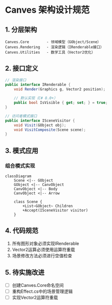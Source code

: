 # Canves 架构设计规范

## 1. 分层架构
```
Canves.Core        - 领域模型（GObject/Scene）
Canves.Rendering   - 渲染逻辑（IRenderable接口）
Canves.Utilities   - 数学工具（Vector2优化）
```

## 2. 接口定义
```csharp
// 渲染接口
public interface IRenderable {
    void Render(Graphics g, Vector2 position);
    
    // 默认实现（C# 8.0+）
    public bool IsVisible { get; set; } = true;
}

// 访问者模式接口
public interface ISceneVisitor {
    void Visit(GObject obj);
    void VisitComposite(Scene scene);
}
```

## 3. 模式应用
### 组合模式实现
```mermaid
classDiagram
    Scene <|-- GObject
    GObject <|-- CanvObject
    CanvObject <|-- Body
    CanvObject <|-- Arrow
    
    class Scene {
        +List~GObject~ Children
        +Accept(ISceneVisitor visitor)
    }
```

## 4. 代码规范
1. 所有图形对象必须实现IRenderable
2. Vector2运算必须使用运算符重载
3. 场景修改方法必须进行空值检查

## 5. 待实施改进
- [ ] 创建Canves.Core命名空间
- [ ] 重构Effect.cs中的场景管理逻辑
- [ ] 实现Vector2运算符重载